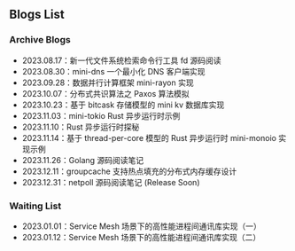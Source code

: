 ## Blogs List

### Archive Blogs

* 2023.08.17：新一代文件系统检索命令行工具 fd 源码阅读
* 2023.08.30：mini-dns 一个最小化 DNS 客户端实现
* 2023.09.28：数据并行计算框架 mini-rayon 实现
* 2023.10.07：分布式共识算法之 Paxos 算法模拟
* 2023.10.23：基于 bitcask 存储模型的 mini kv 数据库实现
* 2023.11.03：mini-tokio Rust 异步运行时示例
* 2023.11.10：Rust 异步运行时探秘
* 2023.11.14：基于 thread-per-core 模型的 Rust 异步运行时 mini-monoio 实现示例
* 2023.11.26：Golang 源码阅读笔记
* 2023.12.11：groupcache 支持热点填充的分布式内存缓存设计
* 2023.12.31：netpoll 源码阅读笔记 (Release Soon)

### Waiting List

* 2023.01.01：Service Mesh 场景下的高性能进程间通讯库实现（一）
* 2023.01.12：Service Mesh 场景下的高性能进程间通讯库实现（二）